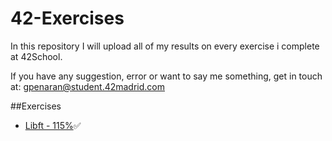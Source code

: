 # 42-Exercises

In this repository I will upload all of my results on every exercise i complete at 42School.

If you have any suggestion, error or want to say me something, get in touch at: gpenaran@student.42madrid.com

#\#Exercises
- [Libft - 115%](https://github.com/guillerpsanchez/42-Exercises/blob/master/Finished/libft/README.md)✅